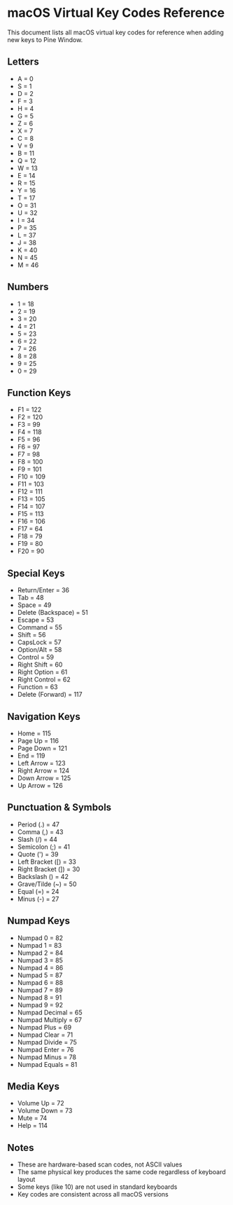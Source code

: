 # macOS Virtual Key Codes Reference

This document lists all macOS virtual key codes for reference when adding new keys to Pine Window.

## Letters
- A = 0
- S = 1  
- D = 2
- F = 3
- H = 4
- G = 5
- Z = 6
- X = 7
- C = 8
- V = 9
- B = 11
- Q = 12
- W = 13
- E = 14
- R = 15
- Y = 16
- T = 17
- O = 31
- U = 32
- I = 34
- P = 35
- L = 37
- J = 38
- K = 40
- N = 45
- M = 46

## Numbers
- 1 = 18
- 2 = 19
- 3 = 20
- 4 = 21
- 5 = 23
- 6 = 22
- 7 = 26
- 8 = 28
- 9 = 25
- 0 = 29

## Function Keys
- F1 = 122
- F2 = 120
- F3 = 99
- F4 = 118
- F5 = 96
- F6 = 97
- F7 = 98
- F8 = 100
- F9 = 101
- F10 = 109
- F11 = 103
- F12 = 111
- F13 = 105
- F14 = 107
- F15 = 113
- F16 = 106
- F17 = 64
- F18 = 79
- F19 = 80
- F20 = 90

## Special Keys
- Return/Enter = 36
- Tab = 48
- Space = 49
- Delete (Backspace) = 51
- Escape = 53
- Command = 55
- Shift = 56
- CapsLock = 57
- Option/Alt = 58
- Control = 59
- Right Shift = 60
- Right Option = 61
- Right Control = 62
- Function = 63
- Delete (Forward) = 117

## Navigation Keys
- Home = 115
- Page Up = 116
- Page Down = 121
- End = 119
- Left Arrow = 123
- Right Arrow = 124
- Down Arrow = 125
- Up Arrow = 126

## Punctuation & Symbols
- Period (.) = 47
- Comma (,) = 43
- Slash (/) = 44
- Semicolon (;) = 41
- Quote (') = 39
- Left Bracket ([) = 33
- Right Bracket (]) = 30
- Backslash (\) = 42
- Grave/Tilde (~) = 50
- Equal (=) = 24
- Minus (-) = 27

## Numpad Keys
- Numpad 0 = 82
- Numpad 1 = 83
- Numpad 2 = 84
- Numpad 3 = 85
- Numpad 4 = 86
- Numpad 5 = 87
- Numpad 6 = 88
- Numpad 7 = 89
- Numpad 8 = 91
- Numpad 9 = 92
- Numpad Decimal = 65
- Numpad Multiply = 67
- Numpad Plus = 69
- Numpad Clear = 71
- Numpad Divide = 75
- Numpad Enter = 76
- Numpad Minus = 78
- Numpad Equals = 81

## Media Keys
- Volume Up = 72
- Volume Down = 73
- Mute = 74
- Help = 114

## Notes
- These are hardware-based scan codes, not ASCII values
- The same physical key produces the same code regardless of keyboard layout
- Some keys (like 10) are not used in standard keyboards
- Key codes are consistent across all macOS versions
